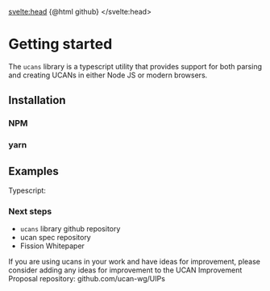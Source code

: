 <script lang="ts">
  import github from "svelte-highlight/src/styles/github";
  import typescript from "svelte-highlight/src/languages/typescript";
  import { Highlight, HighlightAuto } from "svelte-highlight"
  import { OutboundLink } from 'carbon-components-svelte'

  import OutlineHelper from '$components/OutlineHelper.svelte'
  import { onMount } from 'svelte'
  import { route } from '$lib/nav_store'

  const yarn_install = `yarn add ucans`;
  const npm_install = `npm install --save ucans`;
  const typscript_eg = `import * as ucan from 'ucans'

// in-memory keypair
const keypair = await ucan.EdKeypair.create()
const u = await ucan.build({
  audience: "did:key:zabcde...", // recipient DID
  issuer: keypair, // signing key
  capabilities: [ // permissions for ucan
    {
      with: { scheme: "wnfs", hierPart: "//boris.fission.name/public/photos/" },
      can: { namespace: "wnfs", segments: [ "OVERWRITE" ] }
    },
    {
      with: { scheme: "wnfs", hierPart: "//boris.fission.name/private/4tZA6S61BSXygmJGGW885odfQwpnR2UgmCaS5CfCuWtEKQdtkRnvKVdZ4q6wBXYTjhewomJWPL2ui3hJqaSodFnKyWiPZWLwzp1h7wLtaVBQqSW4ZFgyYaJScVkBs32BThn6BZBJTmayeoA9hm8XrhTX4CGX5CVCwqvEUvHTSzAwdaR" },
      can: { namespace: "wnfs", segments: [ "APPEND" ] }
    },
    {
      with: { scheme: "mailto", hierPart: "boris@fission.codes" },
      can: { namespace: "wnfs", segments: [ "SEND" ] }
    }
  ]
})
const token = ucan.encode(u) // base64 jwt-formatted auth token

// You can also use your own signing function if you're bringing your own key management solution
const payload = await ucan.buildPayload(...)
const u = await ucan.sign(payload, keyType, signingFn)`;

</script>

<svelte:head>
  {@html github}
</svelte:head>

<div class="markdown-generated">

<OutlineHelper />

# Getting started

The `ucans` library is a typescript utility that provides support for both parsing and creating UCANs in either Node JS or modern browsers.

## Installation

### NPM

<HighlightAuto code={npm_install} />

### yarn

<HighlightAuto code={yarn_install} />

## Examples

Typescript:

<Highlight language={typescript} code={typscript_eg} />

### Next steps

 * <OutboundLink href="https://github.com/ucan-wg/ts-ucan">`ucans` library github repository</OutboundLink>
 * <OutboundLink href="https://github.com/ucan-wg/spec">ucan spec repository</OutboundLink>
 * <OutboundLink href="https://whitepaper.fission.codes/authorization/id-overview">Fission Whitepaper</OutboundLink>

 If you are using ucans in your work and have ideas for improvement, please consider adding any ideas for improvement to the UCAN Improvement Proposal repository: <OutboundLink href="https://github.com/ucan-wg/UIPs">github.com/ucan-wg/UIPs</OutboundLink>

</div>

<style>
</style>
